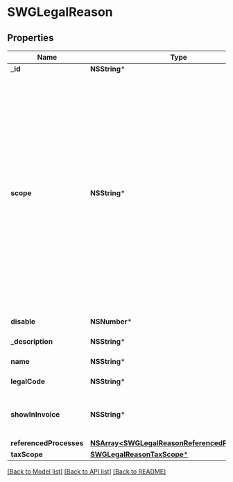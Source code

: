 # SWGLegalReason

## Properties
Name | Type | Description | Notes
------------ | ------------- | ------------- | -------------
**_id** | **NSString*** | Internal ID | [optional] 
**scope** | **NSString*** | Message scope. May be one of these. general - This message is not linked to any entity (agast/process/cfop) and will be applied to any item in a transacition. (Esta mensagem tem escopo geral, nao está relacionadas diretamente qualquer objeto.); linkedTo - This message is linked to an entity, and its processing will only occur when the context involves it. (Esta mensagens estão relacionadas diretamente a algum objeto como um AGAST por exemplo, um Processo ou uma CFOP.);  | 
**disable** | **NSNumber*** | Set this message as no longer valid | [optional] 
**_description** | **NSString*** | Legal reason textual description; | 
**name** | **NSString*** | Short name to this message | 
**legalCode** | **NSString*** | this field inform the official code number | [optional] 
**showInInvoice** | **NSString*** | Optional. Show this message when used in Invoice (NFe, NFCe, others...). Where to show this. | [optional] 
**referencedProcesses** | [**NSArray&lt;SWGLegalReasonReferencedProcesses&gt;***](SWGLegalReasonReferencedProcesses.md) | Referenced Process | [optional] 
**taxScope** | [**SWGLegalReasonTaxScope***](SWGLegalReasonTaxScope.md) |  | [optional] 

[[Back to Model list]](../README.md#documentation-for-models) [[Back to API list]](../README.md#documentation-for-api-endpoints) [[Back to README]](../README.md)


